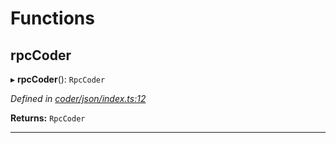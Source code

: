 

# Functions

<a id="rpccoder"></a>

##  rpcCoder

▸ **rpcCoder**(): `RpcCoder`

*Defined in [coder/json/index.ts:12](https://github.com/polkadot-js/api/blob/1b12c00/packages/rpc-provider/src/coder/json/index.ts#L12)*

**Returns:** `RpcCoder`

___

